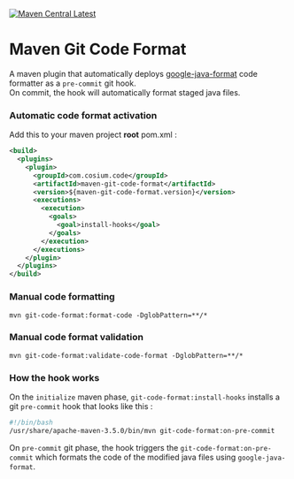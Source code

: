 [![Maven Central Latest](https://img.shields.io/maven-central/v/com.cosium.code/maven-git-code-format.svg)](https://search.maven.org/#search%7Cgav%7C1%7Cg%3A%22com.cosium.code%22%20AND%20a%3A%22maven-git-code-format%22)

# Maven Git Code Format

A maven plugin that automatically deploys [google-java-format](https://github.com/google/google-java-format) code formatter as a `pre-commit` git hook.  
On commit, the hook will automatically format staged java files.

### Automatic code format activation

Add this to your maven project **root** pom.xml :

```xml
<build>
  <plugins>
    <plugin>
      <groupId>com.cosium.code</groupId>
      <artifactId>maven-git-code-format</artifactId>
      <version>${maven-git-code-format.version}</version>
      <executions>
        <execution>
          <goals>
            <goal>install-hooks</goal>
          </goals>
        </execution>
      </executions>
    </plugin>
  </plugins>
</build>
```

### Manual code formatting

```console
mvn git-code-format:format-code -DglobPattern=**/*
```

### Manual code format validation

```console
mvn git-code-format:validate-code-format -DglobPattern=**/*
```

### How the hook works

On the `initialize` maven phase, `git-code-format:install-hooks` installs a git `pre-commit` hook that looks like this :
```bash
#!/bin/bash
/usr/share/apache-maven-3.5.0/bin/mvn git-code-format:on-pre-commit
```

On `pre-commit` git phase, the hook triggers the `git-code-format:on-pre-commit` which formats the code of the modified java files using `google-java-format`. 